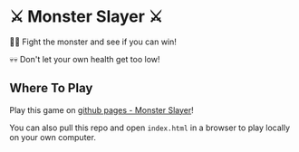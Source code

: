 # ⚔️ Monster Slayer ⚔️

🎉🎉 Fight the monster and see if you can win!

💀💀 Don't let your own health get too low!

## Where To Play
Play this game on [github pages - Monster Slayer](https://jac494.github.io/monster_slayer/)!

You can also pull this repo and open `index.html` in a browser to play locally on your own computer.
